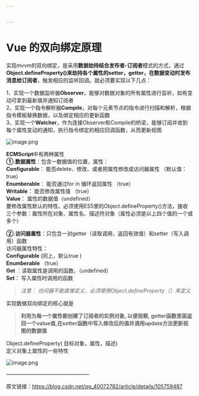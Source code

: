 ```yaml
---


---
```


<h1 id="vue-的双向绑定原理">Vue 的双向绑定原理</h1>
<p>实现mvvm的双向绑定，是采用<strong>数据劫持结合发布者-订阅者</strong>模式的方式，通过<strong>Object.defineProperty()<strong>来劫持各个属性的setter，getter，在数据变动时发布消息给</strong>订阅者</strong>，触发相应的监听回调。就必须要实现以下几点：</p>
<p>1、实现一个数据监听器<strong>Observer</strong>，能够对数据对象的所有属性进行监听，如有变动可拿到最新值并通知订阅者<br>
2、实现一个指令解析器<strong>Compile</strong>，对每个元素节点的指令进行扫描和解析，根据指令模板替换数据，以及绑定相应的更新函数<br>
3、实现一个<strong>Watcher</strong>，作为连接Observer和Compile的桥梁，能够订阅并收到每个属性变动的通知，执行指令绑定的相应回调函数，从而更新视图</p>
<p><img src="https://i.loli.net/2021/04/22/QdSK43rVRPJCiyX.png" alt="image.png"></p>
<p><strong>ECMScript</strong>中有两种属性<br>
<strong>①.数据属性</strong>：包含一数据值的位置，属性：<br>
<strong>Configurable</strong>： 能否delete、修改、或者把属性修改成访问器属性 （默认值：true）<br>
<strong>Enumberable</strong>： 能否通过for in 循环返回属性 （true）<br>
<strong>Writable</strong>： 能否修改属性值 （true）<br>
<strong>Value</strong>： 属性的数据值（undefined）<br>
要修改属性默认的特性，必须使用ES5里的Object.defineProperty()方法，接收三个参数：属性所在对象、属性名、描述符对象（属性必须是以上四个值的一个或多个）</p>
<p><strong>②.访问器属性</strong>：只包含一对getter（读取调用，返回有效值）和setter（写入调用）函数<br>
访问器属性特性：<br>
<strong>Configurable</strong> (同上，默认true )<br>
<strong>Enumberable</strong> （true）<br>
<strong>Get</strong> ：读取属性是调用的函数，（undefined）<br>
<strong>Set</strong>： 写入属性时调用的函数</p>
<blockquote>
<p><em>注意： 访问器不能直接定义，必须使用Object.defineProperty（）来定义</em></p>
</blockquote>
<p>实现数据双向绑定的核心就是</p>
<blockquote>
<p><strong>利用为每一个属性都创建了订阅者的实例对象, 以便观察, getter函数里面返回一个value值,在setter函数中写入修改后的值并调用update方法更新视图的数据值</strong></p>
</blockquote>
<p>Object.defineProperty( 目标对象，属性，描述)<br>
定义对象上属性的一些特性</p>
<p><img src="https://i.loli.net/2021/04/22/U3Snx56gCs9e7LI.png" alt="image.png"></p>
<p>————————————————</p>
<p>原文链接：<a href="https://blog.csdn.net/qq_40072782/article/details/105759487">https://blog.csdn.net/qq_40072782/article/details/105759487</a></p>

